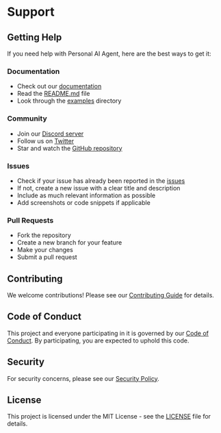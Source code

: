 # Support

## Getting Help

If you need help with Personal AI Agent, here are the best ways to get it:

### Documentation
- Check out our [documentation](https://github.com/yourusername/personal-agent/wiki)
- Read the [README.md](README.md) file
- Look through the [examples](examples/) directory

### Community
- Join our [Discord server](https://discord.gg/your-server)
- Follow us on [Twitter](https://twitter.com/your-handle)
- Star and watch the [GitHub repository](https://github.com/yourusername/personal-agent)

### Issues
- Check if your issue has already been reported in the [issues](https://github.com/yourusername/personal-agent/issues)
- If not, create a new issue with a clear title and description
- Include as much relevant information as possible
- Add screenshots or code snippets if applicable

### Pull Requests
- Fork the repository
- Create a new branch for your feature
- Make your changes
- Submit a pull request

## Contributing

We welcome contributions! Please see our [Contributing Guide](CONTRIBUTING.md) for details.

## Code of Conduct

This project and everyone participating in it is governed by our [Code of Conduct](CODE_OF_CONDUCT.md). By participating, you are expected to uphold this code.

## Security

For security concerns, please see our [Security Policy](SECURITY.md).

## License

This project is licensed under the MIT License - see the [LICENSE](LICENSE) file for details. 